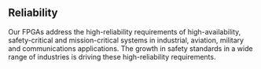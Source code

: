 ## Reliability
Our FPGAs address the high-reliability requirements of high-availability, safety-critical and mission-critical systems in industrial, aviation, military and communications applications. The growth in safety standards in a wide range of industries is driving these high-reliability requirements.

